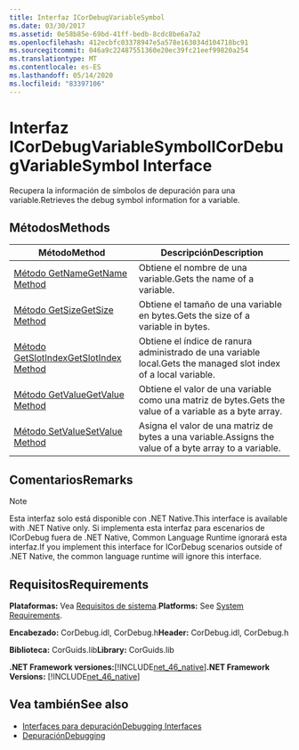 ```yaml
---
title: Interfaz ICorDebugVariableSymbol
ms.date: 03/30/2017
ms.assetid: 0e58b85e-69bd-41ff-bedb-8cdc8be6a7a2
ms.openlocfilehash: 412ecbfc03378947e5a578e163034d104718bc91
ms.sourcegitcommit: 046a9c22487551360e20ec39fc21eef99820a254
ms.translationtype: MT
ms.contentlocale: es-ES
ms.lasthandoff: 05/14/2020
ms.locfileid: "83397106"
---
```

# <a name="icordebugvariablesymbol-interface"></a><span data-ttu-id="f614d-102">Interfaz ICorDebugVariableSymbol</span><span class="sxs-lookup"><span data-stu-id="f614d-102">ICorDebugVariableSymbol Interface</span></span>
<span data-ttu-id="f614d-103">Recupera la información de símbolos de depuración para una variable.</span><span class="sxs-lookup"><span data-stu-id="f614d-103">Retrieves the debug symbol information for a variable.</span></span>  
  
## <a name="methods"></a><span data-ttu-id="f614d-104">Métodos</span><span class="sxs-lookup"><span data-stu-id="f614d-104">Methods</span></span>  
  
|<span data-ttu-id="f614d-105">Método</span><span class="sxs-lookup"><span data-stu-id="f614d-105">Method</span></span>|<span data-ttu-id="f614d-106">Descripción</span><span class="sxs-lookup"><span data-stu-id="f614d-106">Description</span></span>|  
|------------|-----------------|  
|[<span data-ttu-id="f614d-107">Método GetName</span><span class="sxs-lookup"><span data-stu-id="f614d-107">GetName Method</span></span>](icordebugvariablesymbol-getname-method.md)|<span data-ttu-id="f614d-108">Obtiene el nombre de una variable.</span><span class="sxs-lookup"><span data-stu-id="f614d-108">Gets the name of a variable.</span></span>|  
|[<span data-ttu-id="f614d-109">Método GetSize</span><span class="sxs-lookup"><span data-stu-id="f614d-109">GetSize Method</span></span>](icordebugvariablesymbol-getsize-method.md)|<span data-ttu-id="f614d-110">Obtiene el tamaño de una variable en bytes.</span><span class="sxs-lookup"><span data-stu-id="f614d-110">Gets the size of a variable in bytes.</span></span>|  
|[<span data-ttu-id="f614d-111">Método GetSlotIndex</span><span class="sxs-lookup"><span data-stu-id="f614d-111">GetSlotIndex Method</span></span>](icordebugvariablesymbol-getslotindex-method.md)|<span data-ttu-id="f614d-112">Obtiene el índice de ranura administrado de una variable local.</span><span class="sxs-lookup"><span data-stu-id="f614d-112">Gets the managed slot index of a local variable.</span></span>|  
|[<span data-ttu-id="f614d-113">Método GetValue</span><span class="sxs-lookup"><span data-stu-id="f614d-113">GetValue Method</span></span>](icordebugvariablesymbol-getvalue-method.md)|<span data-ttu-id="f614d-114">Obtiene el valor de una variable como una matriz de bytes.</span><span class="sxs-lookup"><span data-stu-id="f614d-114">Gets the value of a variable as a byte array.</span></span>|  
|[<span data-ttu-id="f614d-115">Método SetValue</span><span class="sxs-lookup"><span data-stu-id="f614d-115">SetValue Method</span></span>](icordebugvariablesymbol-setvalue-method.md)|<span data-ttu-id="f614d-116">Asigna el valor de una matriz de bytes a una variable.</span><span class="sxs-lookup"><span data-stu-id="f614d-116">Assigns the value of a byte array to a variable.</span></span>|  
  
## <a name="remarks"></a><span data-ttu-id="f614d-117">Comentarios</span><span class="sxs-lookup"><span data-stu-id="f614d-117">Remarks</span></span>  
  
> [!NOTE]
> <span data-ttu-id="f614d-118">Esta interfaz solo está disponible con .NET Native.</span><span class="sxs-lookup"><span data-stu-id="f614d-118">This interface is available with .NET Native only.</span></span> <span data-ttu-id="f614d-119">Si implementa esta interfaz para escenarios de ICorDebug fuera de .NET Native, Common Language Runtime ignorará esta interfaz.</span><span class="sxs-lookup"><span data-stu-id="f614d-119">If you implement this interface for ICorDebug scenarios outside of .NET Native, the common language runtime will ignore this interface.</span></span>  
  
## <a name="requirements"></a><span data-ttu-id="f614d-120">Requisitos</span><span class="sxs-lookup"><span data-stu-id="f614d-120">Requirements</span></span>  
 <span data-ttu-id="f614d-121">**Plataformas:** Vea [Requisitos de sistema](../../get-started/system-requirements.md).</span><span class="sxs-lookup"><span data-stu-id="f614d-121">**Platforms:** See [System Requirements](../../get-started/system-requirements.md).</span></span>  
  
 <span data-ttu-id="f614d-122">**Encabezado:** CorDebug.idl, CorDebug.h</span><span class="sxs-lookup"><span data-stu-id="f614d-122">**Header:** CorDebug.idl, CorDebug.h</span></span>  
  
 <span data-ttu-id="f614d-123">**Biblioteca:** CorGuids.lib</span><span class="sxs-lookup"><span data-stu-id="f614d-123">**Library:** CorGuids.lib</span></span>  
  
 <span data-ttu-id="f614d-124">**.NET Framework versiones:**[!INCLUDE[net_46_native](../../../../includes/net-46-native-md.md)]</span><span class="sxs-lookup"><span data-stu-id="f614d-124">**.NET Framework Versions:** [!INCLUDE[net_46_native](../../../../includes/net-46-native-md.md)]</span></span>  
  
## <a name="see-also"></a><span data-ttu-id="f614d-125">Vea también</span><span class="sxs-lookup"><span data-stu-id="f614d-125">See also</span></span>

- [<span data-ttu-id="f614d-126">Interfaces para depuración</span><span class="sxs-lookup"><span data-stu-id="f614d-126">Debugging Interfaces</span></span>](debugging-interfaces.md)
- [<span data-ttu-id="f614d-127">Depuración</span><span class="sxs-lookup"><span data-stu-id="f614d-127">Debugging</span></span>](index.md)
